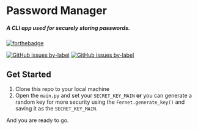 # Password Manager

##### A CLI app used for securely storing passwords.

[![forthebadge](https://forthebadge.com/images/badges/made-with-python.svg)](https://www.python.org/)

[![GitHub issues by-label](https://img.shields.io/badge/PoweredBy-Rich-brightgreen)](https://github.com/willmcgugan/rich)
[![GitHub issues by-label](https://img.shields.io/badge/PoweredBy-Cryptography-yellow)](https://github.com/pyca/cryptography)

## Get Started
1. Clone this repo to your local machine
2. Open the `main.py` and set your `SECRET_KEY_MAIN` **or** you can generate a random key for more security using the `Fernet.generate_key()` and saving it as the `SECRET_KEY_MAIN`.

And you are ready to go.
